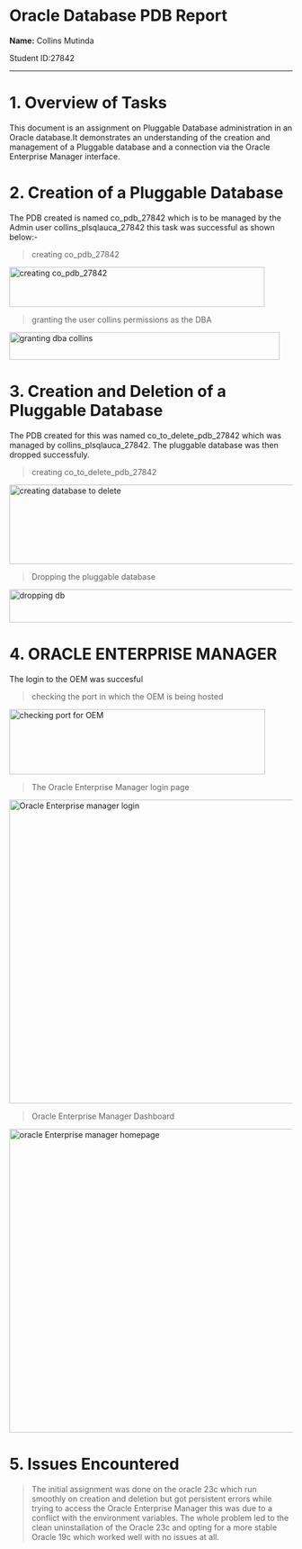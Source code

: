 # Oracle Database PDB Report

**Name:** Collins Mutinda

Student ID:27842

---------------------------------------------------------------------------
# 1. Overview of Tasks
This document is an assignment on Pluggable Database administration in an Oracle database.It demonstrates an understanding of the creation and management of a Pluggable database and a connection via the Oracle Enterprise Manager interface.

# 2. Creation of a Pluggable Database
The PDB created is named co_pdb_27842 which is to be managed by the Admin user collins_plsqlauca_27842 this task was successful as shown below:-
>creating co_pdb_27842

<img width="454" height="71" alt="creating co_pdb_27842" src="https://github.com/user-attachments/assets/a9d9d4f6-fbec-476f-a985-4ca43d518709" />

>granting the user collins permissions as the DBA

<img width="481" height="49" alt="granting dba collins" src="https://github.com/user-attachments/assets/230ea654-7f19-47f2-920d-10a77b7f1dc6" />


# 3. Creation and Deletion of a Pluggable Database 
The PDB created for this was named co_to_delete_pdb_27842 which was managed by collins_plsqlauca_27842. The pluggable database was then dropped successfuly.

>creating co_to_delete_pdb_27842

<img width="528" height="141" alt="creating database to delete" src="https://github.com/user-attachments/assets/9e237a28-caa7-492f-a30d-625fe17d10f0" />

>Dropping the pluggable database

<img width="523" height="59" alt="dropping db" src="https://github.com/user-attachments/assets/2bd2134a-d89b-4698-95fe-97cc0e657e09" />

# 4. ORACLE ENTERPRISE MANAGER 
The login to the OEM was succesful 

>checking the port in which the OEM is being hosted

<img width="455" height="116" alt="checking port for OEM" src="https://github.com/user-attachments/assets/e7122847-aaed-446f-9195-b4a644e309ff" />

>The Oracle Enterprise Manager login page

<img width="960" height="540" alt="Oracle Enterprise manager login" src="https://github.com/user-attachments/assets/57c12b8a-07b1-47cc-8697-8b89368f1bd5" />

>Oracle Enterprise Manager Dashboard

<img width="960" height="540" alt="oracle Enterprise manager homepage" src="https://github.com/user-attachments/assets/52c6f3a6-b3f9-4e3c-9087-299d866bcf80" />



# 5. Issues Encountered
> The initial assignment was done on the oracle 23c which run smoothly on creation and deletion but got persistent errors while trying to access the Oracle Enterprise Manager this was due to a conflict with the environment variables. The whole problem led to the clean uninstallation of the Oracle 23c and opting for a more stable Oracle 19c which worked well with no issues at all.

